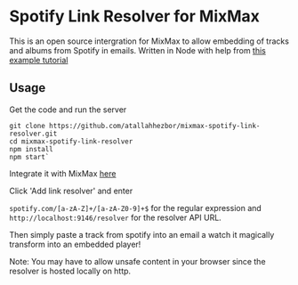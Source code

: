 # Spotify Link Resolver for MixMax

This is an open source intergration for MixMax to allow embedding of tracks and albums from Spotify in emails. Written in Node with help from [this example tutorial](https://github.com/mixmaxhq/giphy-example-link-resolver)

## Usage

Get the code and run the server
	
	
	git clone https://github.com/atallahhezbor/mixmax-spotify-link-resolver.git
	cd mixmax-spotify-link-resolver
	npm install
	npm start`

Integrate it with MixMax [here](https://app.mixmax.com/dashboard/integrations)

Click 'Add link resolver' and enter 

    
`spotify.com/[a-zA-Z]+/[a-zA-Z0-9]+$` for the regular expression
and `http://localhost:9146/resolver` for the resolver API URL.

Then simply paste a track from spotify into an email a watch it magically transform into an embedded player! 

Note: You may have to allow unsafe content in your browser since the resolver is hosted locally on http.
    
    
